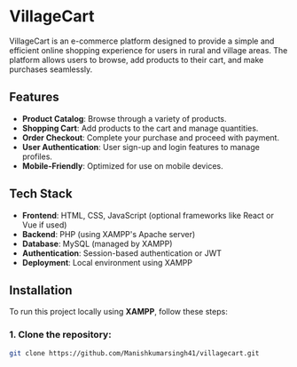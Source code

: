 # VillageCart

VillageCart is an e-commerce platform designed to provide a simple and efficient online shopping experience for users in rural and village areas. The platform allows users to browse, add products to their cart, and make purchases seamlessly.

## Features

- **Product Catalog**: Browse through a variety of products.
- **Shopping Cart**: Add products to the cart and manage quantities.
- **Order Checkout**: Complete your purchase and proceed with payment.
- **User Authentication**: User sign-up and login features to manage profiles.
- **Mobile-Friendly**: Optimized for use on mobile devices.

## Tech Stack

- **Frontend**: HTML, CSS, JavaScript (optional frameworks like React or Vue if used)
- **Backend**: PHP (using XAMPP's Apache server)
- **Database**: MySQL (managed by XAMPP)
- **Authentication**: Session-based authentication or JWT
- **Deployment**: Local environment using XAMPP

## Installation

To run this project locally using **XAMPP**, follow these steps:

### 1. Clone the repository:

```bash
git clone https://github.com/Manishkumarsingh41/villagecart.git
